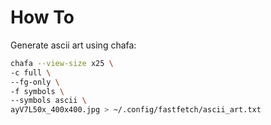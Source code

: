 # How To

Generate ascii art using chafa:

```sh
chafa --view-size x25 \
-c full \
--fg-only \
-f symbols \
--symbols ascii \
ayV7L50x_400x400.jpg > ~/.config/fastfetch/ascii_art.txt
```
